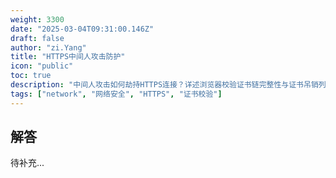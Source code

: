 ```yaml
---
weight: 3300
date: "2025-03-04T09:31:00.146Z"
draft: false
author: "zi.Yang"
title: "HTTPS中间人攻击防护"
icon: "public"
toc: true
description: "中间人攻击如何劫持HTTPS连接？详述浏览器校验证书链完整性与证书吊销列表（CRL/OCSP）校验的流程，说明HSTS头部如何强制启用HTTPS。"
tags: ["network", "网络安全", "HTTPS", "证书校验"]
---
```


## 解答

待补充...
